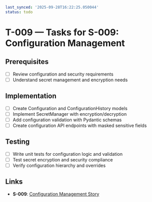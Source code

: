 ```yaml
last_synced: '2025-09-28T16:22:25.050044'
status: todo
```

# T-009 — Tasks for S-009: Configuration Management

## Prerequisites
- [ ] Review configuration and security requirements
- [ ] Understand secret management and encryption needs

## Implementation
- [ ] Create Configuration and ConfigurationHistory models
- [ ] Implement SecretManager with encryption/decryption
- [ ] Add configuration validation with Pydantic schemas
- [ ] Create configuration API endpoints with masked sensitive fields

## Testing
- [ ] Write unit tests for configuration logic and validation
- [ ] Test secret encryption and security compliance
- [ ] Verify configuration hierarchy and overrides

## Links
- **S-009**: [Configuration Management Story](../stories/S-009-config-management.md)

